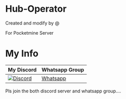# Hub-Operator

Created and modify by @

For Pocketmine Server

# My Info

My Discord|Whatsapp Group
----------|-------------
[![Discord](www.feedough.com/wp-content/uploads/2018/03/how-does-discord-make-money-81.png?resize=1280%2C620&ssl=1)](https://discord.gg/ReG8Z57)|[Whatsapp](https://chat.whatsapp.com/E68oaaDgUGJ0lzy9vHE01I)

Pls join the both discord server and whatsapp group....
